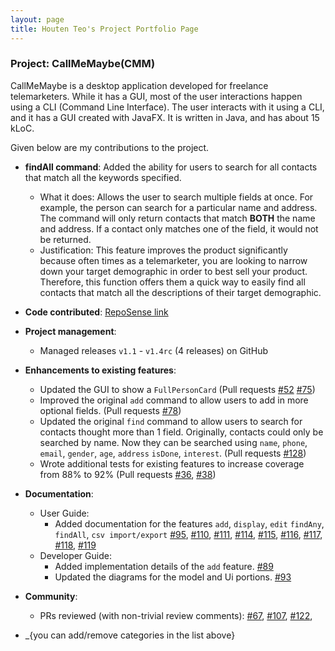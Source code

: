 ```yaml
---
layout: page
title: Houten Teo's Project Portfolio Page
---
```


### Project: CallMeMaybe(CMM)

CallMeMaybe is a desktop application developed for freelance telemarketers.
While it has a GUI, most of the user interactions happen using a CLI (Command Line Interface).
The user interacts with it using a CLI, and it has a GUI created with JavaFX. It is written in Java, and has about 15 kLoC.

Given below are my contributions to the project.

* **findAll command**: Added the ability for users to search for all contacts that match all the keywords specified.
    * What it does: Allows the user to search multiple fields at once. For example, the person can search for a particular name
and address. The command will only return contacts that match **BOTH** the name and address. If a contact only matches one of the field,
it would not be returned.
    * Justification: This feature improves the product significantly because often times as a telemarketer, you are looking to narrow
down your target demographic in order to best sell your product. Therefore, this function offers them a quick way to easily find
all contacts that match all the descriptions of their target demographic.

* **Code contributed**: [RepoSense link](https://nus-cs2103-ay2122s1.github.io/tp-dashboard/?search=&sort=groupTitle&sortWithin=title&timeframe=commit&mergegroup=&groupSelect=groupByRepos&breakdown=true&checkedFileTypes=docs~functional-code~test-code~other&since=2021-09-17&tabOpen=true&tabType=authorship&tabAuthor=houtenteo&tabRepo=AY2122S1-CS2103T-T13-4%2Ftp%5Bmaster%5D&authorshipIsMergeGroup=false&authorshipFileTypes=docs~functional-code~test-code~other&authorshipIsBinaryFileTypeChecked=false&zFR=false)

* **Project management**:
    * Managed releases `v1.1` - `v1.4rc` (4 releases) on GitHub

* **Enhancements to existing features**:
    * Updated the GUI to show a `FullPersonCard` (Pull requests [#52](https://github.com/AY2122S1-CS2103T-T13-4/tp/pull/52) [\#75](https://github.com/AY2122S1-CS2103T-T13-4/tp/pull/75))
    * Improved the original `add` command to allow users to add in more optional fields. (Pull requests [#78](https://github.com/AY2122S1-CS2103T-T13-4/tp/pull/78))
    * Updated the original `find` command to allow users to search for contacts thought more than 1 field.
Originally, contacts could only be searched by name. Now they can be searched using `name`, `phone`, `email`, `gender`, `age`, `address`
`isDone`, `interest`. (Pull requests [#128](https://github.com/AY2122S1-CS2103T-T13-4/tp/pull/128))
    * Wrote additional tests for existing features to increase coverage from 88% to 92% (Pull requests [\#36](), [\#38]())

* **Documentation**:
    * User Guide:
        * Added documentation for the features `add`, `display`, `edit` `findAny`, `findAll`, `csv import/export`
    [\#95](https://github.com/AY2122S1-CS2103T-T13-4/tp/pull/95), [#110](https://github.com/AY2122S1-CS2103T-T13-4/tp/pull/110),
    [#111](https://github.com/AY2122S1-CS2103T-T13-4/tp/pull/111), [#114](https://github.com/AY2122S1-CS2103T-T13-4/tp/pull/114),
    [#115](https://github.com/AY2122S1-CS2103T-T13-4/tp/pull/115), [#116](https://github.com/AY2122S1-CS2103T-T13-4/tp/pull/116),
    [#117](https://github.com/AY2122S1-CS2103T-T13-4/tp/pull/117), [\#118](https://github.com/AY2122S1-CS2103T-T13-4/tp/pull/118),
    [#119](https://github.com/AY2122S1-CS2103T-T13-4/tp/pull/119/files)
    * Developer Guide:
        * Added implementation details of the `add` feature. [#89](https://github.com/AY2122S1-CS2103T-T13-4/tp/pull/89)
        * Updated the diagrams for the model and Ui portions. [#93](https://github.com/AY2122S1-CS2103T-T13-4/tp/pull/93)

* **Community**:
    * PRs reviewed (with non-trivial review comments): [#67](https://github.com/AY2122S1-CS2103T-T13-4/tp/pull/67), [\#107](https://github.com/AY2122S1-CS2103T-T13-4/tp/pull/107), [\#122](https://github.com/AY2122S1-CS2103T-T13-4/tp/pull/122),

* _{you can add/remove categories in the list above}
